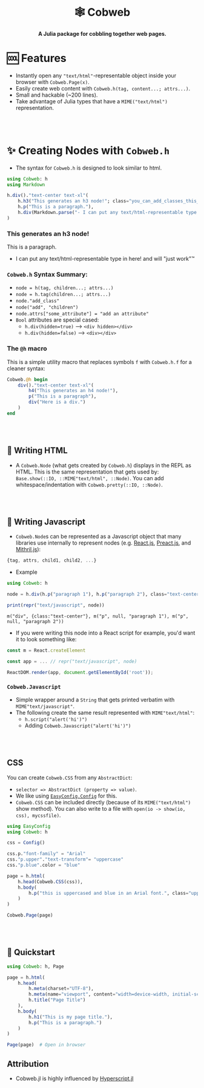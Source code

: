 <h1 align="center">🕸️ Cobweb</h1>

<h4 align="center">A Julia package for <b>cob</b>bling together <b>web</b> pages.</h4>

# 🆒 Features

- Instantly open any `"text/html"`-representable object inside your browser with `Cobweb.Page(x)`.
- Easily create web content with `Cobweb.h(tag, content...; attrs...)`.
- Small and hackable (~200 lines).
- Take advantage of Julia types that have a `MIME("text/html")` representation.

<br>
<br>

# ✨ Creating Nodes with `Cobweb.h`

- The syntax for `Cobweb.h` is designed to look similar to html.

```julia
using Cobweb: h
using Markdown

h.div()."text-center text-xl"(
    h.h3("This generates an h3 node!"; class="you_can_add_classes_this_way_too", id="or_any_other_attribute"),
    h.p("This is a paragraph."),
    h.div(Markdown.parse("- I can put any text/html-representable type in here! and will \"just work\"™"))
)
```

<div class="text-center text-xl"><h3 class="you_can_add_classes_this_way_too" id="or_any_other_attribute">This generates an h3 node!</h3><p>This is a paragraph.</p><div><div class="markdown"><ul>
<li><p>I can put any text/html-representable type in here&#33; and will &quot;just work&quot;™</p>
</li>
</ul>
</div></div></div>

### `Cobweb.h` Syntax Summary:

- `node = h(tag, children...; attrs...)`
- `node = h.tag(children...; attrs...)`
- `node."add_class"`
- `node("add", "children")`
- `node.attrs["some_attribute"] = "add an attribute"`
- `Bool` attributes are special cased:
    - `h.div(hidden=true)` --> `<div hidden></div>`
    - `h.div(hidden=false)` --> `<div></div>`


### The `@h` macro

This is a simple utility macro that replaces symbols `f` with `Cobweb.h.f` for a cleaner syntax:

```julia
Cobweb.@h begin
    div()."text-center text-xl"(
        h4("This generates an h4 node!"),
        p("This is a paragraph"),
        div("Here is a div.")
    )
end
```


<br>
<br>

## 📄 Writing HTML

- A `Cobweb.Node` (what gets created by `Cobweb.h`) displays in the REPL as HTML.  This is the same representation that gets used by: `Base.show(::IO, ::MIME"text/html", ::Node)`.  You can add whitespace/indentation with `Cobweb.pretty(::IO, ::Node)`.

<br>
<br>


## 📄 Writing Javascript

- `Cobweb.Node`s can be represented as a Javascript object that many libraries use internally to
represent nodes (e.g. [React.js](https://reactjs.org), [Preact.js](https://preactjs.com), and [Mithril.js](https://mithril.js.org)):

```javascript
{tag, attrs, child1, child2, ...}
```

- Example

```julia
using Cobweb: h

node = h.div(h.p("paragraph 1"), h.p("paragraph 2"), class="text-center")

print(repr("text/javascript", node))
```

```
m("div", {class:"text-center"}, m("p", null, "paragraph 1"), m("p", null, "paragraph 2"))
```

- If you were writing this node into a React script for example, you'd want it to look something like:

```javascript
const m = React.createElement

const app = ... // repr("text/javascript", node)

ReactDOM.render(app, document.getElementById('root'));
```

### `Cobweb.Javascript`

- Simple wrapper around a `String` that gets printed verbatim with `MIME"text/javascript"`.
- The following create the same result represented with `MIME"text/html"`:
    - `h.script("alert('hi')")`
    - Adding `Cobweb.Javascript("alert('hi')")`

<br>
<br>

## CSS

You can create `Cobweb.CSS` from any `AbstractDict`:
- `selector => AbstractDict (property => value)`.
- We like using [`EasyConfig.Config`](https://github.com/joshday/EasyConfig.jl) for this.
- `Cobweb.CSS` can be included directly (because of its `MIME("text/html")` show method).  You can
  also write to a file with `open(io -> show(io, css), mycssfile)`.

```julia
using EasyConfig
using Cobweb: h

css = Config()

css.p."font-family" = "Arial"
css."p.upper"."text-transform"= "uppercase"
css."p.blue".color = "blue"

page = h.html(
    h.head(Cobweb.CSS(css)),
    h.body(
        h.p("this is uppercased and blue in an Arial font.", class="upper blue")
    )
)

Cobweb.Page(page)
```


<br>
<br>

## 🏃 Quickstart

```julia
using Cobweb: h, Page

page = h.html(
    h.head(
        h.meta(charset="UTF-8"),
        h.meta(name="viewport", content="width=device-width, initial-scale=1.0"),
        h.title("Page Title")
    ),
    h.body(
        h.h1("This is my page title."),
        h.p("This is a paragraph.")
    )
)

Page(page)  # Open in browser
```

## Attribution

- Cobweb.jl is highly influenced by [Hyperscript.jl](https://github.com/JuliaWeb/Hyperscript.jl)

